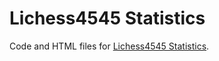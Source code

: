 # Lichess4545 Statistics

Code and HTML files for [Lichess4545 Statistics](https://rahulan-c.github.io/lichess4545-stats/).